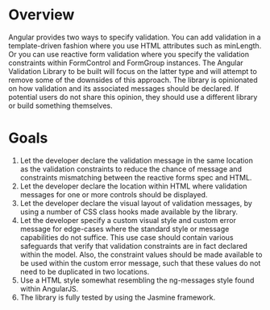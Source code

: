 # Overview

Angular provides two ways to specify validation. You can add validation in a template-driven fashion where you use HTML attributes such as minLength. Or you can use reactive form validation where you specify the validation constraints within FormControl and FormGroup instances. The Angular Validation Library to be built will focus on the latter type and will attempt to remove some of the downsides of this approach. The library is opinionated on how validation and its associated messages should be declared. If potential users do not share this opinion, they should use a different library or build something themselves.

# Goals

1. Let the developer declare the validation message in the same location as the validation constraints to reduce the chance of message and constraints mismatching between the reactive forms spec and HTML.
2. Let the developer declare the location within HTML where validation messages for one or more controls should be displayed.
3. Let the developer declare the visual layout of validation messages, by using a number of CSS class hooks made available by the library.
4. Let the developer specify a custom visual style and custom error message for edge-cases where the standard style or message capabilities do not suffice. This use case should contain various safeguards that verify that validation constraints are in fact declared within the model. Also, the constraint values should be made available to be used within the custom error message, such that these values do not need to be duplicated in two locations.
5. Use a HTML style somewhat resembling the ng-messages style found within AngularJS.
6. The library is fully tested by using the Jasmine framework.
